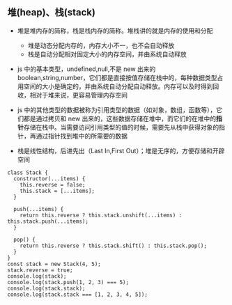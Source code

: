 ## 堆(heap)、栈(stack)

- 堆是堆内存的简称，栈是栈内存的简称。堆栈讲的就是内存的使用和分配

  - 堆是动态分配内存的，内存大小不一，也不会自动释放
  - 栈是自动分配相对固定大小的内存空间，并由系统自动释放

- js 中的基本类型，undefined,null,不是 new 出来的 boolean,string,number，它们都是直接按值存储在栈中的，每种数据类型占用空间的大小是确定的，并由系统自动分配自动释放。内存可以及时得到回收，相对于堆来说，更容易管理内存空间

- js 中的其他类型的数据被称为引用类型的数据（如对象，数组，函数等），它们都是通过拷贝和 new 出来的，这些数据存储在堆中，而它们的在堆中的**指针**存储在栈中。当需要访问引用类型的值的时候，需要先从栈中获得对象的指针，再通过指针找到堆中的所需要的数据

- 栈是线性结构，后进先出（Last In,First Out）；堆是无序的，方便存储和开辟空间

```
class Stack {
  constructor(...items) {
    this.reverse = false;
    this.stack = [...items];
  }

  push(...items) {
    return this.reverse ? this.stack.unshift(...items) : this.stack.push(...items);
  }

  pop() {
    return this.reverse ? this.stack.shift() : this.stack.pop();
  }
}
const stack = new Stack(4, 5);
stack.reverse = true;
console.log(stack);
console.log(stack.push(1, 2, 3) === 5);
console.log(stack.stack);
console.log(stack.stack === [1, 2, 3, 4, 5]);
```
